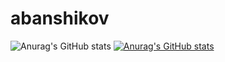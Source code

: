 # abanshikov

![Anurag's GitHub stats](https://github-readme-stats.vercel.app/api?username=abanshikov&show_icons=true&theme=radical)
[![Anurag's GitHub stats](https://github-readme-stats.vercel.app/api?username=abanshikov)](https://github.com/anuraghazra/github-readme-stats)
